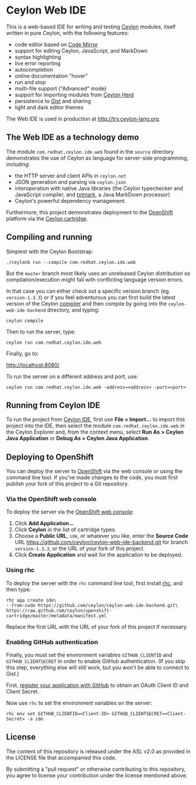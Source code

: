 Ceylon Web IDE
==============

This is a web-based IDE for writing and testing [Ceylon][]
modules, itself written in pure Ceylon, with the following
features:

- code editor based on [Code Mirror][]
- support for editing Ceylon, JavaScript, and MarkDown
- syntax highlighting
- live error reporting
- autocompletion
- online documentation "hover"
- run and stop
- multi-file support ("Advanced" mode)
- support for importing modules from [Ceylon Herd][]
- persistence to [Gist][] and sharing 
- light and dark editor themes

The Web IDE is used in production at <http://try.ceylon-lang.org>.

[Ceylon]: http://ceylon-lang.org
[Ceylon Herd]: http://modules.ceylon-lang.org
[Code Mirror]: http://codemirror.net
[Gist]: http://gist.github.com

## The Web IDE as a technology demo

The module `com.redhat.ceylon.ide.web` found in the `source` 
directory demonstrates the use of Ceylon as language for 
server-side programming, including:

- the HTTP server and client APIs in `ceylon.net`
- JSON generation and parsing via `ceylon.json`
- interoperation with native Java libraries (the Ceylon
  typechecker and JavaScript compiler, and [txtmark][], a 
  Java MarkDown processor)
- Ceylon's powerful dependency management.

Furthermore, this project demonstrates deployment to the
[OpenShift][] platform via the [Ceylon cartridge][].

[txtmark]: https://github.com/rjeschke/txtmark
[OpenShift]: https://openshift.redhat.com
[Ceylon cartridge]: https://developers.openshift.com/en/ceylon-overview.html

## Compiling and running

Simplest with the Ceylon Bootstrap:

    ./ceylonb run --compile com.redhat.ceylon.ide.web

But the `master` branch most likely uses an unreleased Ceylon distribution
so compilation/execution might fail with conflicting language version errors.

In that case you can either check out a specific version branch (eg. `version-1.3.3`)
or if you feel adventurous you can first build the latest version of the Ceylon [compiler][]
and then compile by going into the `ceylon-web-ide-backend`
directory, and typing:

    ceylon compile

Then to run the server, type:

    ceylon run com.redhat.ceylon.ide.web

Finally, go to:

<http://localhost:8080/>

To run the server on a different address and port, use:

    ceylon run com.redhat.ceylon.ide.web -address=<address> -port=<port>

[compiler]: https://github.com/ceylon/ceylon/blob/master/dist/BUILD.md

## Running from Ceylon IDE

To run the project from [Ceylon IDE][], first use 
__File > Import...__ to import this project into the IDE, 
then select the module `com.redhat.ceylon.ide.web` in the 
Ceylon Explorer and, from the context menu, select 
__Run As > Ceylon Java Application__ or 
__Debug As > Ceylon Java Application__.

[Ceylon IDE]: http://ceylon-lang.org/documentation/current/ide/

## Deploying to OpenShift

You can deploy the server to [OpenShift][] via the web 
console or using the command line tool. If you've made 
changes to the code, you must first publish your fork of 
this project to a Git repository.

### Via the OpenShift web console

To deploy the server via the [OpenShift web console][]:

1. Click __Add Application...__
2. Click __Ceylon__ in the list of cartridge types.
3. Choose a __Public URL__, `ide`, or whatever you like, enter 
   the __Source Code__ URL
   <https://github.com/ceylon/ceylon-web-ide-backend.git>
   for branch `version-1.3.3`,
   or the URL of your fork of this project.
4. Click __Create Application__ and wait for the application 
   to be deployed.

### Using rhc

To deploy the server with the `rhc` command line tool, first
install [rhc][], and then type:

    rhc app create ide\
    --from-code https://github.com/ceylon/ceylon-web-ide-backend.git\
    https://raw.github.com/ceylon/openshift-cartridge/master/metadata/manifest.yml

Replace the first URL with the URL of your fork of this 
project if necessary.

### Enabling GitHub authentication

Finally, you must set the environment variables 
`GITHUB_CLIENTID` and `GITHUB_CLIENTSECRET` in order to 
enable GitHub authentication. (If you skip this step,
everything else will still work, but you won't be able to
connect to Gist.)

First, [register your application with GitHub][register] to
obtain an OAuth Client ID and Client Secret.

Now use `rhc` to set the environment variables on the server:

    rhc env set GITHUB_CLIENTID=<Client-ID> GITHUB_CLIENTSECRET=<Client-Secret> -a ide

[OpenShift web console]: https://openshift.redhat.com/app/console
[rhc]: https://developers.openshift.com/en/managing-client-tools.html
[register]: https://github.com/settings/applications/new

## License

The content of this repository is released under the ASL v2.0
as provided in the LICENSE file that accompanied this code.

By submitting a "pull request" or otherwise contributing to 
this repository, you agree to license your contribution under 
the license mentioned above.
